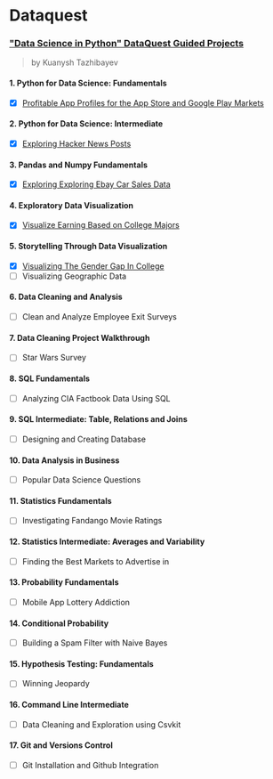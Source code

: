 # Dataquest

### ["Data Science in Python" DataQuest Guided Projects](https://app.dataquest.io/)
> by Kuanysh Tazhibayev  

#### 1. Python for Data Science: Fundamentals
   - [x] [Profitable App Profiles for the App Store and Google Play Markets](https://github.com/KuanyshGitHub/Dataquest/blob/master/Profitable%20App%20Profiles%20for%20the%20App%20Store%20and%20Google%20Play%20Markets.ipynb)
#### 2. Python for Data Science: Intermediate
   - [x] [Exploring Hacker News Posts](https://github.com/KuanyshGitHub/Dataquest/blob/master/Exploring%20Hacker%20News%20Posts.ipynb)
#### 3. Pandas and Numpy Fundamentals
   - [x] [Exploring Exploring Ebay Car Sales Data](https://github.com/KuanyshGitHub/Dataquest/blob/master/Exploring%20Ebay%20Car%20Sales.ipynb)
#### 4. Exploratory Data Visualization
   - [x] [Visualize Earning Based on College Majors](https://github.com/KuanyshGitHub/Dataquest/blob/master/Visualize%20Earning%20Based%20on%20College%20Majors.ipynb)
#### 5. Storytelling Through Data Visualization
   - [x] [Visualizing The Gender Gap In College](https://github.com/KuanyshGitHub/Dataquest/blob/master/Visualizing%20The%20Gender%20Gap%20In%20College%20Degrees.ipynb)
   - [ ] Visualizing Geographic Data
#### 6. Data Cleaning and Analysis
   - [ ] Clean and Analyze Employee Exit Surveys
#### 7. Data Cleaning Project Walkthrough
   - [ ] Star Wars Survey
#### 8. SQL Fundamentals
   - [ ] Analyzing CIA Factbook Data Using SQL
#### 9. SQL Intermediate: Table, Relations and Joins
   - [ ] Designing and Creating Database
#### 10. Data Analysis in Business
   - [ ] Popular Data Science Questions
#### 11. Statistics Fundamentals
   - [ ] Investigating Fandango Movie Ratings
#### 12. Statistics Intermediate: Averages and Variability
   - [ ] Finding the Best Markets to Advertise in
#### 13. Probability Fundamentals
   - [ ] Mobile App Lottery Addiction
#### 14. Conditional Probability
   - [ ] Building a Spam Filter with Naive Bayes
#### 15. Hypothesis Testing: Fundamentals
   - [ ] Winning Jeopardy
#### 16. Command Line Intermediate
   - [ ] Data Cleaning and Exploration using Csvkit
#### 17. Git and Versions Control
   - [ ] Git Installation and Github Integration
